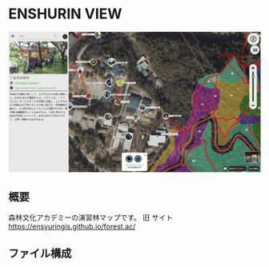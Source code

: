 # ENSHURIN VIEW

![alt text](image.png)

## 概要

森林文化アカデミーの演習林マップです。
旧 サイト
https://ensyuringis.github.io/forest.ac/

## ファイル構成
